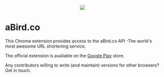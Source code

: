 <div align="center" style="margin:30px 0 40px">
	<img src="http://www.analogbird.com/static/img/playground/abird.co.png"/>
</div>

aBird.co
===============

This Chrome extension provides access to the aBird.co API -The world's most awesome URL shortening service.

The official extension is available on the [Google Play](http://ab.je/16) store.

Any contributors willing to write (and maintain) versions for other browsers? Get in touch. 














